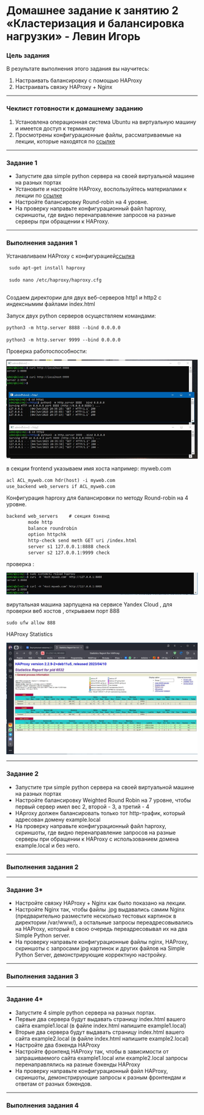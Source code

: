# Домашнее задание к занятию 2 «Кластеризация и балансировка нагрузки» - Левин Игорь

### Цель задания
В результате выполнения этого задания вы научитесь:
1. Настраивать балансировку с помощью HAProxy
2. Настраивать связку HAProxy + Nginx

------

### Чеклист готовности к домашнему заданию

1. Установлена операционная система Ubuntu на виртуальную машину и имеется доступ к терминалу
2. Просмотрены конфигурационные файлы, рассматриваемые на лекции, которые находятся по [ссылке](https://github.com/netology-code/sflt-homeworks/blob/main/2)


------


### Задание 1
- Запустите два simple python сервера на своей виртуальной машине на разных портах
- Установите и настройте HAProxy, воспользуйтесь материалами к лекции по [ссылке](https://github.com/netology-code/sflt-homeworks/blob/main/2)
- Настройте балансировку Round-robin на 4 уровне.
- На проверку направьте конфигурационный файл haproxy, скриншоты, где видно перенаправление запросов на разные серверы при обращении к HAProxy.


---

### Выполнения задания 1


Устанавливаем HAProxy c конфигурацией[ссылка](https://github.com/netology-code/sflt-homeworks/blob/main/2/haproxy/haproxy.cfg)

```
 sudo apt-get install haproxy
 
 sudo nano /etc/haproxy/haproxy.cfg
  
```

Cоздаем директории для двух веб-серверов http1 и http2 с индекснымим файлами index.html

Запуск двух python серверов осуществляем командами:

```
python3 -m http.server 8888 --bind 0.0.0.0

python3 -m http.server 9999 --bind 0.0.0.0

```
 
Проверка работоспособности:

![servers.JPG](https://github.com/elekpow/sflt-2/blob/main/sflt-2/servers.JPG)


в секции frontend указываем имя хоста например: myweb.com

```
acl ACL_myweb.com hdr(host) -i myweb.com
use_backend web_servers if ACL_myweb.com

```

Конфигурация haproxy для балансировки по методу Round-robin на 4 уровне.

```
backend web_servers    # секция бэкенд
        mode http
        balance roundrobin
        option httpchk
        http-check send meth GET uri /index.html
        server s1 127.0.0.1:8888 check
        server s2 127.0.0.1:9999 check

```

проверка :

![servers.JPG](https://github.com/elekpow/sflt-2/blob/main/sflt-2/hosts.JPG)

вирутальная машина зарпущена на сервисе Yandex Cloud , для проверки веб хостов , открываем порт 888

```
sudo ufw allow 888

```

HAProxy Statistics

![servers.JPG](https://github.com/elekpow/sflt-2/blob/main/sflt-2/stat.JPG)



---

### Задание 2
- Запустите три simple python сервера на своей виртуальной машине на разных портах
- Настройте балансировку Weighted Round Robin на 7 уровне, чтобы первый сервер имел вес 2, второй - 3, а третий - 4
- HAproxy должен балансировать только тот http-трафик, который адресован домену example.local
- На проверку направьте конфигурационный файл haproxy, скриншоты, где видно перенаправление запросов на разные серверы при обращении к HAProxy c использованием домена example.local и без него.


---

### Выполнения задания 2









---


### Задание 3*
- Настройте связку HAProxy + Nginx как было показано на лекции.
- Настройте Nginx так, чтобы файлы .jpg выдавались самим Nginx (предварительно разместите несколько тестовых картинок в директории /var/www/), а остальные запросы переадресовывались на HAProxy, который в свою очередь переадресовывал их на два Simple Python server.
- На проверку направьте конфигурационные файлы nginx, HAProxy, скриншоты с запросами jpg картинок и других файлов на Simple Python Server, демонстрирующие корректную настройку.

---

### Выполнения задания 3


---

### Задание 4*
- Запустите 4 simple python сервера на разных портах.
- Первые два сервера будут выдавать страницу index.html вашего сайта example1.local (в файле index.html напишите example1.local)
- Вторые два сервера будут выдавать страницу index.html вашего сайта example2.local (в файле index.html напишите example2.local)
- Настройте два бэкенда HAProxy
- Настройте фронтенд HAProxy так, чтобы в зависимости от запрашиваемого сайта example1.local или example2.local запросы перенаправлялись на разные бэкенды HAProxy
- На проверку направьте конфигурационный файл HAProxy, скриншоты, демонстрирующие запросы к разным фронтендам и ответам от разных бэкендов.

---

### Выполнения задания 4


